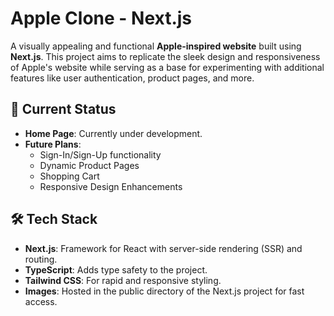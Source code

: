# **Apple Clone - Next.js**

A visually appealing and functional **Apple-inspired website** built using **Next.js**. This project aims to replicate the sleek design and responsiveness of Apple's website while serving as a base for experimenting with additional features like user authentication, product pages, and more.

## 🚀 Current Status
- **Home Page**: Currently under development.
- **Future Plans**:
  - Sign-In/Sign-Up functionality
  - Dynamic Product Pages
  - Shopping Cart
  - Responsive Design Enhancements

## 🛠️ Tech Stack
- **Next.js**: Framework for React with server-side rendering (SSR) and routing.
- **TypeScript**: Adds type safety to the project.
- **Tailwind CSS**: For rapid and responsive styling.
- **Images**: Hosted in the public directory of the Next.js project for fast access.

